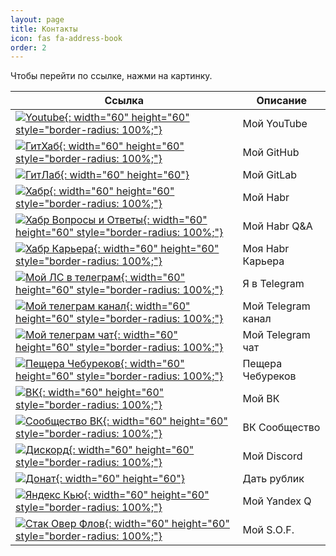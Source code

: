 ```yaml
---
layout: page
title: Контакты
icon: fas fa-address-book
order: 2
---
```


Чтобы перейти по ссылке, нажми на картинку.

| Ссылка                                                                                                                                                                | Описание                                              |
| --------------------------------------------------------------------------------------------------------------------------------------------------------------------- | ----------------------------------------------------- |
| [![Youtube](/uploads/icons/youtube.webp){: width="60" height="60" style="border-radius: 100%;"}](https://www.youtube.com/channel/UC7hhejQ7G0X9ZqskzwV7sNA)            | Мой YouTube                                           |
| [![ГитХаб](/uploads/icons/github.webp){: width="60" height="60" style="border-radius: 100%;"}](https://github.com/SeryiBaran)                                         | Мой GitHub                                            |
| [![ГитЛаб](/uploads/icons/gitlab.webp){: width="60" height="60"}](https://gitlab.com/SeryiBaran)                                                                      | Мой GitLab <!-- Без style="border-radius: 100%;" -->  |
| [![Хабр](/uploads/icons/habr.webp){: width="60" height="60" style="border-radius: 100%;"}](https://habr.com/ru/users/SeryiBaran6)                                     | Мой Habr                                              |
| [![Хабр Вопросы и Ответы](/uploads/icons/habr.webp){: width="60" height="60" style="border-radius: 100%;"}](https://qna.habr.com/user/SeryiBaran6)                    | Мой Habr Q&A                                          |
| [![Хабр Карьера](/uploads/icons/habr.webp){: width="60" height="60" style="border-radius: 100%;"}](https://career.habr.com/seryibaran6)                               | Моя Habr Карьера                                      |
| [![Мой ЛС в телеграм](/uploads/icons/telegram.webp){: width="60" height="60" style="border-radius: 100%;"}](https://t.me/ivanchai6iv)                                 | Я в Telegram                                          |
| [![Мой телеграм канал](/uploads/icons/telegram.webp){: width="60" height="60" style="border-radius: 100%;"}](https://t.me/ivanchaigroop)                              | Мой Telegram канал                                    |
| [![Мой телеграм чат](/uploads/icons/telegram.webp){: width="60" height="60" style="border-radius: 100%;"}](https://t.me/ivanchaitalk)                                 | Мой Telegram чат                                      |
| [![Пещера Чебуреков](/uploads/icons/simplefront.webp){: width="60" height="60" style="border-radius: 100%;"}](https://t.me/dreamDevTeam)                              | Пещера Чебуреков                                      |
| [![ВК](/uploads/icons/vk.webp){: width="60" height="60" style="border-radius: 100%;"}](https://vk.com/ivanchai6)                                                      | Мой ВК                                                |
| [![Сообщество ВК](/uploads/icons/vk.webp){: width="60" height="60" style="border-radius: 100%;"}](https://vk.com/ivanchaismeh)                                        | ВК Сообщество                                         |
| [![Дискорд](/uploads/icons/discord.webp){: width="60" height="60" style="border-radius: 100%;"}](https://discord.gg/3zvBzgaw2P)                                       | Мой Discord                                           |
| [![Донат](/uploads/icons/donationalerts.webp){: width="60" height="60"}](https://www.donationalerts.com/r/seryibaran)                                                 | Дать рублик <!-- Без style="border-radius: 100%;" --> |
| [![Яндекс Кью](/uploads/icons/yandexq.webp){: width="60" height="60" style="border-radius: 100%;"}](https://yandex.ru/q/profile/y6dm92f22mkqh04h3v4b1rv6er/)          | Мой Yandex Q                                          |
| [![Стак Овер Флов](/uploads/icons/stackoverflow.webp){: width="60" height="60" style="border-radius: 100%;"}](https://ru.stackoverflow.com/users/418945/seryibananan) | Мой S.O.F.                                            |

<!-- - [![Youtube](/uploads/icons/youtube.webp){: width="60" height="60" style="border-radius: 100%; margin-right: 1em; margin-right: 1em;"} Мой YouTube](https://www.youtube.com/channel/UC7hhejQ7G0X9ZqskzwV7sNA)
- [![ГитХаб](/uploads/icons/github.webp){: width="60" height="60" style="border-radius: 100%; margin-right: 1em;"} Мой GitHub](https://github.com/SeryiBaran)
- [![ГитЛаб](/uploads/icons/gitlab.webp){: width="60" height="60" style="margin-right: 1em;"} Мой GitLab](https://gitlab.com/SeryiBaran)
- [![Хабр](/uploads/icons/habr.webp){: width="60" height="60" style="border-radius: 100%; margin-right: 1em;"} Мой Habr](https://habr.com/ru/users/SeryiBaran6)
- [![Хабр Вопросы и Ответы](/uploads/icons/habr.webp){: width="60" height="60" style="border-radius: 100%; margin-right: 1em;"} Мой Habr Q&A](https://qna.habr.com/user/SeryiBaran6)
- [![Хабр Карьера](/uploads/icons/habr.webp){: width="60" height="60" style="border-radius: 100%; margin-right: 1em;"} Моя Habr Карьера](https://career.habr.com/seryibaran6)
- [![Мой ЛС в телеграм](/uploads/icons/telegram.webp){: width="60" height="60" style="border-radius: 100%; margin-right: 1em;"} Я в Telegram](https://t.me/ivanchai6iv)
- [![Мой телеграм канал](/uploads/icons/telegram.webp){: width="60" height="60" style="border-radius: 100%; margin-right: 1em;"} Мой Telegram канал](https://t.me/ivanchaigroop)
- [![Мой телеграм чат](/uploads/icons/telegram.webp){: width="60" height="60" style="border-radius: 100%; margin-right: 1em;"} Мой Telegram чат](https://t.me/ivanchaitalk)
- [![Пещера Чебуреков](/uploads/icons/simplefront.webp){: width="60" height="60" style="border-radius: 100%; margin-right: 1em;"} Пещера Чебуреков](https://t.me/dreamDevTeam)
- [![ВК](/uploads/icons/vk.webp){: width="60" height="60" style="border-radius: 100%; margin-right: 1em;"} Мой ВК](https://vk.com/ivanchai6)
- [![Сообщество ВК](/uploads/icons/vk.webp){: width="60" height="60" style="border-radius: 100%; margin-right: 1em;"} ВК Сообщество](https://vk.com/ivanchaismeh)
- [![Дискорд](/uploads/icons/discord.webp){: width="60" height="60" style="border-radius: 100%; margin-right: 1em;"} Мой Discord](https://discord.gg/3zvBzgaw2P)
- [![Донат](/uploads/icons/donationalerts.webp){: width="60" height="60" style="margin-right: 1em;"} Дать рублик](https://www.donationalerts.com/r/seryibaran)
- [![Яндекс Кью](/uploads/icons/yandexq.webp){: width="60" height="60" style="border-radius: 100%; margin-right: 1em;"} Мой Yandex Q](https://yandex.ru/q/profile/y6dm92f22mkqh04h3v4b1rv6er/)
- [![Стак Овер Флов](/uploads/icons/stackoverflow.webp){: width="60" height="60" style="border-radius: 100%; margin-right: 1em;"} Мой S.O.F.](https://ru.stackoverflow.com/users/418945/seryibananan) -->
